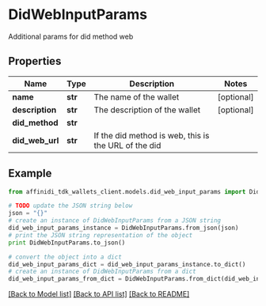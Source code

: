 # DidWebInputParams

Additional params for did method web

## Properties

| Name            | Type    | Description                                          | Notes      |
| --------------- | ------- | ---------------------------------------------------- | ---------- |
| **name**        | **str** | The name of the wallet                               | [optional] |
| **description** | **str** | The description of the wallet                        | [optional] |
| **did_method**  | **str** |                                                      |
| **did_web_url** | **str** | If the did method is web, this is the URL of the did |

## Example

```python
from affinidi_tdk_wallets_client.models.did_web_input_params import DidWebInputParams

# TODO update the JSON string below
json = "{}"
# create an instance of DidWebInputParams from a JSON string
did_web_input_params_instance = DidWebInputParams.from_json(json)
# print the JSON string representation of the object
print DidWebInputParams.to_json()

# convert the object into a dict
did_web_input_params_dict = did_web_input_params_instance.to_dict()
# create an instance of DidWebInputParams from a dict
did_web_input_params_from_dict = DidWebInputParams.from_dict(did_web_input_params_dict)
```

[[Back to Model list]](../README.md#documentation-for-models) [[Back to API list]](../README.md#documentation-for-api-endpoints) [[Back to README]](../README.md)
